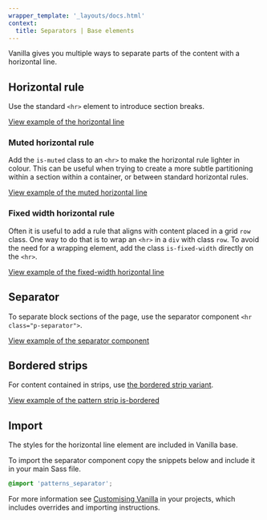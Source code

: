 ```yaml
---
wrapper_template: '_layouts/docs.html'
context:
  title: Separators | Base elements
---
```


Vanilla gives you multiple ways to separate parts of the content with a horizontal line.

## Horizontal rule

Use the standard `<hr>` element to introduce section breaks.

<div class="embedded-example"><a href="/docs/examples/base/hr/" class="js-example">
View example of the horizontal line
</a></div>

### Muted horizontal rule

Add the `is-muted` class to an `<hr>` to make the horizontal rule lighter in colour.
This can be useful when trying to create a more subtle partitioning within a section within a container, or between standard horizontal rules.

<div class="embedded-example"><a href="/docs/examples/base/hr-muted/" class="js-example">
View example of the muted horizontal line
</a></div>

### Fixed width horizontal rule

Often it is useful to add a rule that aligns with content placed in a grid `row` class. One way to do that is to wrap an `<hr>` in a `div` with class `row`. To avoid the need for a wrapping element, add the class `is-fixed-width` directly on the `<hr>`.

<div class="embedded-example"><a href="/docs/examples/base/hr-fixed-width/" class="js-example">
View example of the fixed-width horizontal line
</a></div>

## Separator

To separate block sections of the page, use the separator component `<hr class="p-separator">`.

<div class="embedded-example"><a href="/docs/examples/patterns/separator/" class="js-example">
View example of the separator component
</a></div>

## Bordered strips

For content contained in strips, use [the bordered strip variant](/docs/patterns/strip#bordered-strip).

<div class="embedded-example"><a href="/docs/examples/patterns/strips/is-bordered/" class="js-example">
View example of the pattern strip is-bordered
</a></div>

## Import

The styles for the horizontal line element are included in Vanilla base.

To import the separator component copy the snippets below and include it in your main Sass file.

```scss
@import 'patterns_separator';
```

For more information see [Customising Vanilla](/docs/customising-vanilla/) in your projects, which includes overrides and importing instructions.
